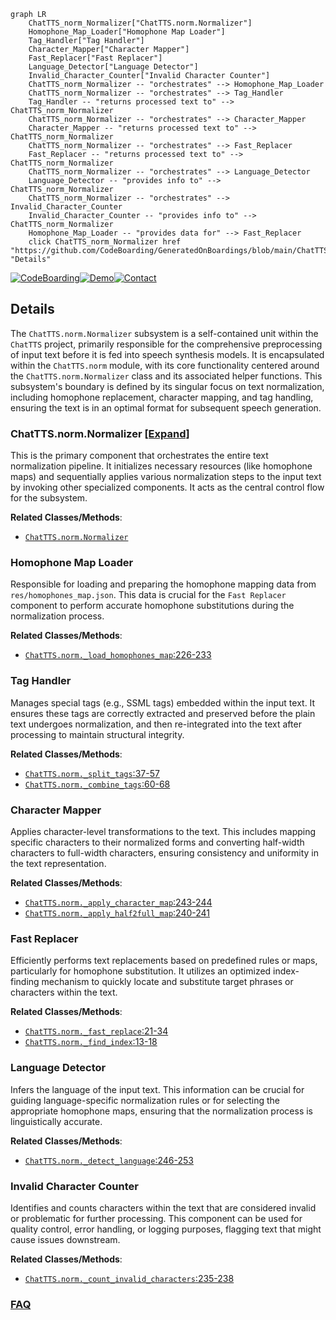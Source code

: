 ```mermaid
graph LR
    ChatTTS_norm_Normalizer["ChatTTS.norm.Normalizer"]
    Homophone_Map_Loader["Homophone Map Loader"]
    Tag_Handler["Tag Handler"]
    Character_Mapper["Character Mapper"]
    Fast_Replacer["Fast Replacer"]
    Language_Detector["Language Detector"]
    Invalid_Character_Counter["Invalid Character Counter"]
    ChatTTS_norm_Normalizer -- "orchestrates" --> Homophone_Map_Loader
    ChatTTS_norm_Normalizer -- "orchestrates" --> Tag_Handler
    Tag_Handler -- "returns processed text to" --> ChatTTS_norm_Normalizer
    ChatTTS_norm_Normalizer -- "orchestrates" --> Character_Mapper
    Character_Mapper -- "returns processed text to" --> ChatTTS_norm_Normalizer
    ChatTTS_norm_Normalizer -- "orchestrates" --> Fast_Replacer
    Fast_Replacer -- "returns processed text to" --> ChatTTS_norm_Normalizer
    ChatTTS_norm_Normalizer -- "orchestrates" --> Language_Detector
    Language_Detector -- "provides info to" --> ChatTTS_norm_Normalizer
    ChatTTS_norm_Normalizer -- "orchestrates" --> Invalid_Character_Counter
    Invalid_Character_Counter -- "provides info to" --> ChatTTS_norm_Normalizer
    Homophone_Map_Loader -- "provides data for" --> Fast_Replacer
    click ChatTTS_norm_Normalizer href "https://github.com/CodeBoarding/GeneratedOnBoardings/blob/main/ChatTTS/ChatTTS_norm_Normalizer.md" "Details"
```

[![CodeBoarding](https://img.shields.io/badge/Generated%20by-CodeBoarding-9cf?style=flat-square)](https://github.com/CodeBoarding/CodeBoarding)[![Demo](https://img.shields.io/badge/Try%20our-Demo-blue?style=flat-square)](https://www.codeboarding.org/demo)[![Contact](https://img.shields.io/badge/Contact%20us%20-%20contact@codeboarding.org-lightgrey?style=flat-square)](mailto:contact@codeboarding.org)

## Details

The `ChatTTS.norm.Normalizer` subsystem is a self-contained unit within the `ChatTTS` project, primarily responsible for the comprehensive preprocessing of input text before it is fed into speech synthesis models. It is encapsulated within the `ChatTTS.norm` module, with its core functionality centered around the `ChatTTS.norm.Normalizer` class and its associated helper functions. This subsystem's boundary is defined by its singular focus on text normalization, including homophone replacement, character mapping, and tag handling, ensuring the text is in an optimal format for subsequent speech generation.

### ChatTTS.norm.Normalizer [[Expand]](./ChatTTS_norm_Normalizer.md)
This is the primary component that orchestrates the entire text normalization pipeline. It initializes necessary resources (like homophone maps) and sequentially applies various normalization steps to the input text by invoking other specialized components. It acts as the central control flow for the subsystem.


**Related Classes/Methods**:

- <a href="git@github.com:2noise/ChatTTS.git/blob/main/temp/66139c40963e46aca2622f4704dac99e/ChatTTS/norm.py" target="_blank" rel="noopener noreferrer">`ChatTTS.norm.Normalizer`</a>


### Homophone Map Loader
Responsible for loading and preparing the homophone mapping data from `res/homophones_map.json`. This data is crucial for the `Fast Replacer` component to perform accurate homophone substitutions during the normalization process.


**Related Classes/Methods**:

- <a href="git@github.com:2noise/ChatTTS.git/blob/main/temp/66139c40963e46aca2622f4704dac99e/ChatTTS/norm.py#L226-L233" target="_blank" rel="noopener noreferrer">`ChatTTS.norm._load_homophones_map`:226-233</a>


### Tag Handler
Manages special tags (e.g., SSML tags) embedded within the input text. It ensures these tags are correctly extracted and preserved before the plain text undergoes normalization, and then re-integrated into the text after processing to maintain structural integrity.


**Related Classes/Methods**:

- <a href="git@github.com:2noise/ChatTTS.git/blob/main/temp/66139c40963e46aca2622f4704dac99e/ChatTTS/norm.py#L37-L57" target="_blank" rel="noopener noreferrer">`ChatTTS.norm._split_tags`:37-57</a>
- <a href="git@github.com:2noise/ChatTTS.git/blob/main/temp/66139c40963e46aca2622f4704dac99e/ChatTTS/norm.py#L60-L68" target="_blank" rel="noopener noreferrer">`ChatTTS.norm._combine_tags`:60-68</a>


### Character Mapper
Applies character-level transformations to the text. This includes mapping specific characters to their normalized forms and converting half-width characters to full-width characters, ensuring consistency and uniformity in the text representation.


**Related Classes/Methods**:

- <a href="git@github.com:2noise/ChatTTS.git/blob/main/temp/66139c40963e46aca2622f4704dac99e/ChatTTS/norm.py#L243-L244" target="_blank" rel="noopener noreferrer">`ChatTTS.norm._apply_character_map`:243-244</a>
- <a href="git@github.com:2noise/ChatTTS.git/blob/main/temp/66139c40963e46aca2622f4704dac99e/ChatTTS/norm.py#L240-L241" target="_blank" rel="noopener noreferrer">`ChatTTS.norm._apply_half2full_map`:240-241</a>


### Fast Replacer
Efficiently performs text replacements based on predefined rules or maps, particularly for homophone substitution. It utilizes an optimized index-finding mechanism to quickly locate and substitute target phrases or characters within the text.


**Related Classes/Methods**:

- <a href="git@github.com:2noise/ChatTTS.git/blob/main/temp/66139c40963e46aca2622f4704dac99e/ChatTTS/norm.py#L21-L34" target="_blank" rel="noopener noreferrer">`ChatTTS.norm._fast_replace`:21-34</a>
- <a href="git@github.com:2noise/ChatTTS.git/blob/main/temp/66139c40963e46aca2622f4704dac99e/ChatTTS/norm.py#L13-L18" target="_blank" rel="noopener noreferrer">`ChatTTS.norm._find_index`:13-18</a>


### Language Detector
Infers the language of the input text. This information can be crucial for guiding language-specific normalization rules or for selecting the appropriate homophone maps, ensuring that the normalization process is linguistically accurate.


**Related Classes/Methods**:

- <a href="git@github.com:2noise/ChatTTS.git/blob/main/temp/66139c40963e46aca2622f4704dac99e/ChatTTS/norm.py#L246-L253" target="_blank" rel="noopener noreferrer">`ChatTTS.norm._detect_language`:246-253</a>


### Invalid Character Counter
Identifies and counts characters within the text that are considered invalid or problematic for further processing. This component can be used for quality control, error handling, or logging purposes, flagging text that might cause issues downstream.


**Related Classes/Methods**:

- <a href="git@github.com:2noise/ChatTTS.git/blob/main/temp/66139c40963e46aca2622f4704dac99e/ChatTTS/norm.py#L235-L238" target="_blank" rel="noopener noreferrer">`ChatTTS.norm._count_invalid_characters`:235-238</a>




### [FAQ](https://github.com/CodeBoarding/GeneratedOnBoardings/tree/main?tab=readme-ov-file#faq)